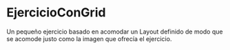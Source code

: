 # EjercicioConGrid
Un pequeño ejercicio basado en acomodar un Layout definido de modo que se acomode justo como la imagen que ofrecía el ejercicio.
